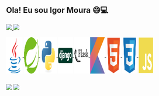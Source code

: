## Ola! Eu sou Igor Moura 😄💻

 <div>
  <a href="https://github.com/IgorDmoura">
  <img height="180em" src="https://github-readme-stats.vercel.app/api?username=IgorDmoura&show_icons=true&theme=dracula&include_all_commits=true&count_private=true"/>
  <img height="180em" src="https://github-readme-stats.vercel.app/api/top-langs/?username=IgorDmoura&layout=compact&langs_count=7&theme=dracula"/>
</div>
  
  <div style="display: inline_block"><br>
   <img align="center" alt="Igor-Java" height="100" width="45" src="https://github.com/devicons/devicon/blob/master/icons/java/java-original.svg"> 
    <img align="center" alt="Igor-Spring" height="100" width="40" src="https://github.com/devicons/devicon/blob/master/icons/spring/spring-original.svg"> 
     <img align="center" alt="Igor-Python" height="100" width="45" src="https://github.com/devicons/devicon/blob/master/icons/python/python-original.svg"> 
   <img align="center" alt="Igor-Django" height="100" width="40" src="https://github.com/devicons/devicon/blob/master/icons/django/django-original.svg"> 
   <img align="center" alt="Igor-Flask" height="100" width="40" src="https://github.com/devicons/devicon/blob/master/icons/flask/flask-original-wordmark.svg"> 
   <img align="center" alt="Igor-Kotlin" height="100" width="40" src="https://github.com/devicons/devicon/blob/master/icons/kotlin/kotlin-original.svg">
  <img align="center" alt="Igor-HTML" height="100" width="40" src="https://raw.githubusercontent.com/devicons/devicon/master/icons/html5/html5-original.svg">
  <img align="center" alt="Igor-CSS" height="100" width="40" src="https://raw.githubusercontent.com/devicons/devicon/master/icons/css3/css3-original.svg">
  <img align="center" alt="Igor-Js" height="100" width="40" src="https://raw.githubusercontent.com/devicons/devicon/master/icons/javascript/javascript-plain.svg">
</div>
  
  ##
  
  <div>
    
   <a href = "mailto:igor.dmoura01@gmail.com"><img src="https://img.shields.io/badge/-Gmail-%23333?style=for-the-badge&logo=gmail&logoColor=white" target="_blank"></a>
      <a href="https://www.linkedin.com/in/igor-moura-777b9917a/" target="_blank"><img src="https://img.shields.io/badge/-LinkedIn-%230077B5?style=for-the-badge&logo=linkedin&logoColor=white" target="_blank"></a> 
    
  </div>
 
  

